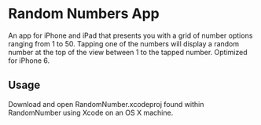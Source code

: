 Random Numbers App
====

An app for iPhone and iPad that presents you with a grid of number options ranging from 1 to 50. Tapping one of the numbers will display a random number at the top of the view between 1 to the tapped number. Optimized for iPhone 6.

## Usage

Download and open RandomNumber.xcodeproj found within RandomNumber using Xcode on an OS X machine.
